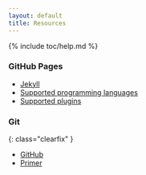 ```yaml
---
layout: default
title: Resources
---
```


{% include toc/help.md %}

### GitHub Pages

* [Jekyll](https://jekyllrb.com)
* [Supported programming languages](https://github.com/github/linguist/blob/master/lib/linguist/languages.yml)
* [Supported plugins](https://pages.github.com/versions/)

### Git
{: class="clearfix" }

* [GitHub](https://help.github.com)
* [Primer](https://try.github.io)
